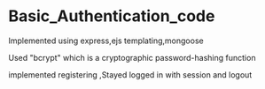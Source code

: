 # Basic_Authentication_code
Implemented using express,ejs templating,mongoose

Used "bcrypt" which  is a cryptographic password-hashing function

implemented registering ,Stayed logged in with session and logout 
